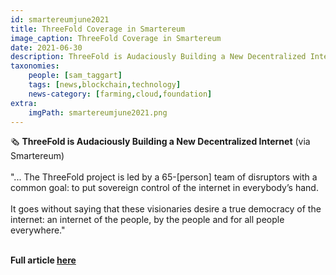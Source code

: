 ```yaml
---
id: smartereumjune2021
title: ThreeFold Coverage in Smartereum
image_caption: ThreeFold Coverage in Smartereum
date: 2021-06-30
description: ThreeFold is Audaciously Building a New Decentralized Internet - via Smartereum
taxonomies:
    people: [sam_taggart]
    tags: [news,blockchain,technology]
    news-category: [farming,cloud,foundation]
extra:
    imgPath: smartereumjune2021.png
---
```


🗞 **ThreeFold is Audaciously Building a New Decentralized Internet** (via Smartereum)
<br/>
<br/>
"... The ThreeFold project is led by a 65-[person] team of disruptors with a common goal: to put sovereign control of the internet in everybody’s hand.
<br/>
<br/>
It goes without saying that these visionaries desire a true democracy of the internet: an internet of the people, by the people and for all people everywhere."
<br/>
<br/>

**Full article [here](https://smartereum.com/189750/threefold-is-audaciously-building-a-new-decentralized-internet/)**
